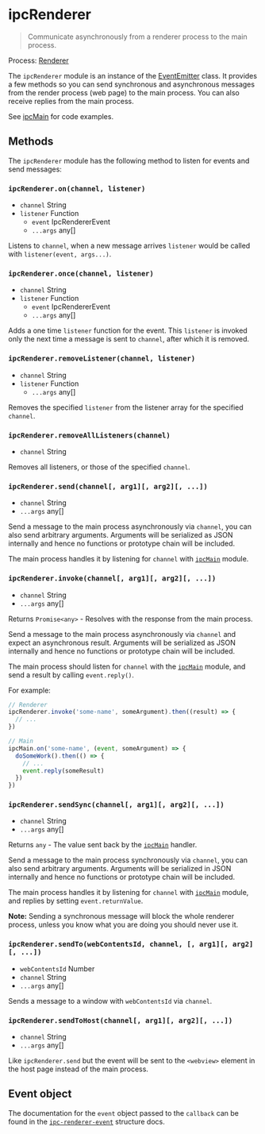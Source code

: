 # ipcRenderer

> Communicate asynchronously from a renderer process to the main process.

Process: [Renderer](../glossary.md#renderer-process)

The `ipcRenderer` module is an instance of the
[EventEmitter](https://nodejs.org/api/events.html#events_class_eventemitter) class. It provides a few
methods so you can send synchronous and asynchronous messages from the render
process (web page) to the main process. You can also receive replies from the
main process.

See [ipcMain](ipc-main.md) for code examples.

## Methods

The `ipcRenderer` module has the following method to listen for events and send messages:

### `ipcRenderer.on(channel, listener)`

* `channel` String
* `listener` Function
  * `event` IpcRendererEvent
  * `...args` any[]

Listens to `channel`, when a new message arrives `listener` would be called with
`listener(event, args...)`.

### `ipcRenderer.once(channel, listener)`

* `channel` String
* `listener` Function
  * `event` IpcRendererEvent
  * `...args` any[]

Adds a one time `listener` function for the event. This `listener` is invoked
only the next time a message is sent to `channel`, after which it is removed.

### `ipcRenderer.removeListener(channel, listener)`

* `channel` String
* `listener` Function
  * `...args` any[]

Removes the specified `listener` from the listener array for the specified
`channel`.

### `ipcRenderer.removeAllListeners(channel)`

* `channel` String

Removes all listeners, or those of the specified `channel`.

### `ipcRenderer.send(channel[, arg1][, arg2][, ...])`

* `channel` String
* `...args` any[]

Send a message to the main process asynchronously via `channel`, you can also
send arbitrary arguments. Arguments will be serialized as JSON internally and
hence no functions or prototype chain will be included.

The main process handles it by listening for `channel` with [`ipcMain`](ipc-main.md) module.

### `ipcRenderer.invoke(channel[, arg1][, arg2][, ...])`

* `channel` String
* `...args` any[]

Returns `Promise<any>` - Resolves with the response from the main process.

Send a message to the main process asynchronously via `channel` and expect an
asynchronous result. Arguments will be serialized as JSON internally and
hence no functions or prototype chain will be included.

The main process should listen for `channel` with the [`ipcMain`](ipc-main.md)
module, and send a result by calling `event.reply()`.

For example:
```javascript
// Renderer
ipcRenderer.invoke('some-name', someArgument).then((result) => {
  // ...
})

// Main
ipcMain.on('some-name', (event, someArgument) => {
  doSomeWork().then(() => {
    // ...
    event.reply(someResult)
  })
})
```

### `ipcRenderer.sendSync(channel[, arg1][, arg2][, ...])`

* `channel` String
* `...args` any[]

Returns `any` - The value sent back by the [`ipcMain`](ipc-main.md) handler.

Send a message to the main process synchronously via `channel`, you can also
send arbitrary arguments. Arguments will be serialized in JSON internally and
hence no functions or prototype chain will be included.

The main process handles it by listening for `channel` with [`ipcMain`](ipc-main.md) module,
and replies by setting `event.returnValue`.

**Note:** Sending a synchronous message will block the whole renderer process,
unless you know what you are doing you should never use it.

### `ipcRenderer.sendTo(webContentsId, channel, [, arg1][, arg2][, ...])`

* `webContentsId` Number
* `channel` String
* `...args` any[]

Sends a message to a window with `webContentsId` via `channel`.

### `ipcRenderer.sendToHost(channel[, arg1][, arg2][, ...])`

* `channel` String
* `...args` any[]

Like `ipcRenderer.send` but the event will be sent to the `<webview>` element in
the host page instead of the main process.

## Event object

The documentation for the `event` object passed to the `callback` can be found
in the [`ipc-renderer-event`](structures/ipc-renderer-event.md) structure docs.
